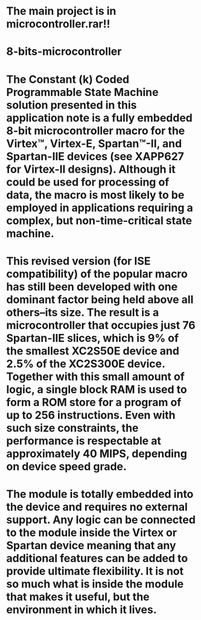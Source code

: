 # The main project is in microcontroller.rar!!
# 8-bits-microcontroller
# The Constant (k) Coded Programmable State Machine solution presented in this application note is a fully embedded 8-bit microcontroller macro for the Virtex™, Virtex-E, Spartan™-II, and Spartan-IIE devices (see XAPP627 for Virtex-II designs). Although it could be used for processing of data, the macro is most likely to be employed in applications requiring a complex, but non-time-critical state machine. 
# This revised version (for ISE compatibility) of the popular macro has still been developed with one dominant factor being held above all others–its size. The result is a microcontroller that occupies just 76 Spartan-IIE slices, which is 9% of the smallest XC2S50E device and 2.5% of the XC2S300E device. Together with this small amount of logic, a single block RAM is used to form a ROM store for a program of up to 256 instructions. Even with such size constraints, the performance is respectable at approximately 40 MIPS, depending on device speed grade.
# The module is totally embedded into the device and requires no external support. Any logic can be connected to the module inside the Virtex or Spartan device meaning that any additional features can be added to provide ultimate flexibility. It is not so much what is inside the module that makes it useful, but the environment in which it lives.
